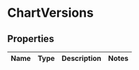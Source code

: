 # ChartVersions

## Properties
Name | Type | Description | Notes
------------ | ------------- | ------------- | -------------
